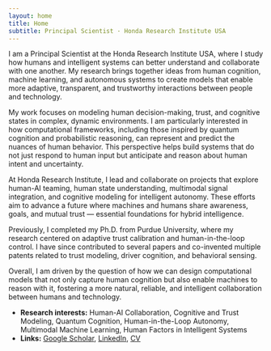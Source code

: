 ```yaml
---
layout: home
title: Home
subtitle: Principal Scientist · Honda Research Institute USA
---
```


I am a Principal Scientist at the Honda Research Institute USA, where I study how humans and intelligent systems can better understand and collaborate with one another. My research brings together ideas from human cognition, machine learning, and autonomous systems to create models that enable more adaptive, transparent, and trustworthy interactions between people and technology.

My work focuses on modeling human decision-making, trust, and cognitive states in complex, dynamic environments. I am particularly interested in how computational frameworks, including those inspired by quantum cognition and probabilistic reasoning, can represent and predict the nuances of human behavior. This perspective helps build systems that do not just respond to human input but anticipate and reason about human intent and uncertainty.

At Honda Research Institute, I lead and collaborate on projects that explore human-AI teaming, human state understanding, multimodal signal integration, and cognitive modeling for intelligent autonomy. These efforts aim to advance a future where machines and humans share awareness, goals, and mutual trust — essential foundations for hybrid intelligence.

Previously, I completed my Ph.D. from Purdue University, where my research centered on adaptive trust calibration and human-in-the-loop control. I have since contributed to several papers and co-invented multiple patents related to trust modeling, driver cognition, and behavioral sensing.

Overall, I am driven by the question of how we can design computational models that not only capture human cognition but also enable machines to reason with it, fostering a more natural, reliable, and intelligent collaboration between humans and technology.

- **Research interests:** Human-AI Collaboration, Cognitive and Trust Modeling, Quantum Cognition, Human-in-the-Loop Autonomy, Multimodal Machine Learning, Human Factors in Intelligent Systems
- **Links:** [Google Scholar](https://scholar.google.com/citations?user=03uSPzAAAAAJ), [LinkedIn](https://www.linkedin.com/in/kumar-akash), [CV](/cv)

